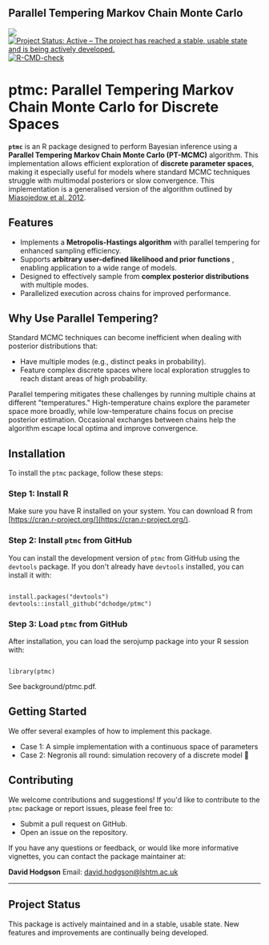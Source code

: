 ## Parallel Tempering Markov Chain Monte Carlo

![](./man/figures/ptmc_ai.png)
[![Project Status: Active – The project has reached a stable, usable state and is being actively developed.](https://www.repostatus.org/badges/latest/active.svg)](https://www.repostatus.org/#active)
[![R-CMD-check](https://github.com/seroanalytics/serojump/actions/workflows/R-CMD-check.yaml/badge.svg)](https://github.com/seroanalytics/serojump/actions/workflows/R-CMD-check.yaml)

# ptmc: Parallel Tempering Markov Chain Monte Carlo for Discrete Spaces

**`ptmc`** is an R package designed to perform Bayesian inference using a **Parallel Tempering Markov Chain Monte Carlo (PT-MCMC)** algorithm. This implementation allows efficient exploration of  **discrete parameter spaces**, making it especially useful for models where standard MCMC techniques struggle with multimodal posteriors or slow convergence. This implementation is a generalised version of the algorithm outlined by [Miasojedow et al. 2012](https://arxiv.org/pdf/1205.1076.pdf).

## Features

* Implements a **Metropolis-Hastings algorithm** with parallel tempering for enhanced sampling efficiency.
* Supports  **arbitrary user-defined likelihood and prior functions** , enabling application to a wide range of models.
* Designed to effectively sample from **complex posterior distributions** with multiple modes.
* Parallelized execution across chains for improved performance.

## Why Use Parallel Tempering?

Standard MCMC techniques can become inefficient when dealing with posterior distributions that:

* Have multiple modes (e.g., distinct peaks in probability).
* Feature complex discrete spaces where local exploration struggles to reach distant areas of high probability.

Parallel tempering mitigates these challenges by running multiple chains at different "temperatures." High-temperature chains explore the parameter space more broadly, while low-temperature chains focus on precise posterior estimation. Occasional exchanges between chains help the algorithm escape local optima and improve convergence.

## Installation

To install the `ptmc` package, follow these steps:

### Step 1: Install R

Make sure you have R installed on your system. You can download R from [https://cran.r-project.org/](https://cran.r-project.org/).

### Step 2: Install `ptmc` from GitHub

You can install the development version of `ptmc` from GitHub using the `devtools` package. If you don't already have `devtools` installed, you can install it with:

```

install.packages("devtools")
devtools::install_github("dchodge/ptmc")

```

### Step 3: Load `ptmc` from GitHub

After installation, you can load the serojump package into your R session with:

```

library(ptmc)

```

See background/ptmc.pdf.

## Getting Started

We offer several examples of how to implement this package.

- Case 1: A simple implementation with a continuous space of parameters
- Case 2: Negronis all round: simulation recovery of a discrete model 🍹

## Contributing

We welcome contributions and suggestions! If you'd like to contribute to the `ptmc` package or report issues, please feel free to:

- Submit a pull request on GitHub.
- Open an issue on the repository.

If you have any questions or feedback, or would like more informative vignettes, you can contact the package maintainer at:

**David Hodgson**
Email: [david.hodgson@lshtm.ac.uk](mailto:david.hodgson@lshtm.ac.uk)

---

## Project Status

This package is actively maintained and in a stable, usable state. New features and improvements are continually being developed.
